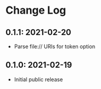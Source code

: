 # Change Log

## 0.1.1: 2021-02-20
- Parse file:// URIs for token option

## 0.1.0: 2021-02-19
- Initial public release
